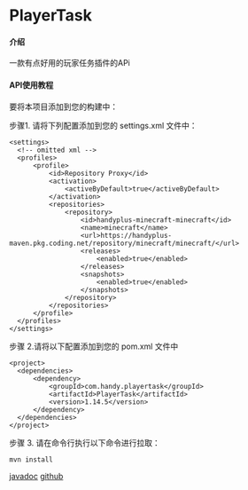 # PlayerTask

#### 介绍
一款有点好用的玩家任务插件的APi

#### API使用教程

要将本项目添加到您的构建中：

步骤1. 请将下列配置添加到您的 settings.xml 文件中：

```
<settings>
  <!-- omitted xml -->
  <profiles>
      <profile>
          <id>Repository Proxy</id>
          <activation>
              <activeByDefault>true</activeByDefault>
          </activation>
          <repositories>
              <repository>
                  <id>handyplus-minecraft-minecraft</id>
                  <name>minecraft</name>
                  <url>https://handyplus-maven.pkg.coding.net/repository/minecraft/minecraft/</url>
                  <releases>
                      <enabled>true</enabled>
                  </releases>
                  <snapshots>
                      <enabled>true</enabled>
                  </snapshots>
              </repository>
          </repositories>
      </profile>
  </profiles>
</settings>
```

步骤 2.请将以下配置添加到您的 pom.xml 文件中

```
<project>
  <dependencies>
      <dependency>
          <groupId>com.handy.playertask</groupId>
          <artifactId>PlayerTask</artifactId>
          <version>1.14.5</version>
      </dependency>
  </dependencies>
</project>
```

步骤 3. 请在命令行执行以下命令进行拉取：
```
mvn install
```

[javadoc](https://handy-git.github.io/PlayerTaskVersions/)
[github](https://github.com/handy-git/PlayerTaskVersions)